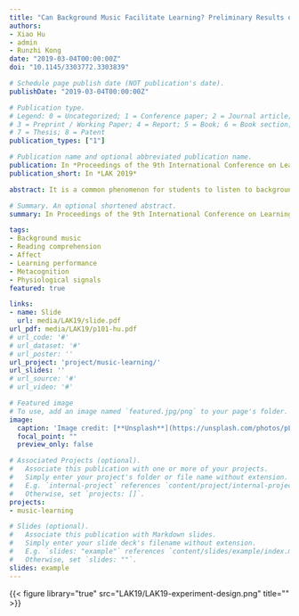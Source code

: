 ```yaml
---
title: "Can Background Music Facilitate Learning? Preliminary Results on Reading Comprehension"
authors:
- Xiao Hu
- admin
- Runzhi Kong
date: "2019-03-04T00:00:00Z"
doi: "10.1145/3303772.3303839"

# Schedule page publish date (NOT publication's date).
publishDate: "2019-03-04T00:00:00Z"

# Publication type.
# Legend: 0 = Uncategorized; 1 = Conference paper; 2 = Journal article;
# 3 = Preprint / Working Paper; 4 = Report; 5 = Book; 6 = Book section;
# 7 = Thesis; 8 = Patent
publication_types: ["1"]

# Publication name and optional abbreviated publication name.
publication: In *Proceedings of the 9th International Conference on Learning Analytics & Knowledge (LAK 2019)*
publication_short: In *LAK 2019*

abstract: It is a common phenomenon for students to listen to background music while studying. However, there are mixed and inconclusive Kindings in the literature, leaving it unclear whether and in which circumstances background music can facilitate or hinder learning. This paper reports a study investigating the effects of Kive different types of background audio (four types of music and one environmental sound) on reading comprehension. An experiment was conducted with 33 graduate students, where a series of cognitive, metacognitive, affective variables and physiological signals were collected and analyzed. Preliminary results show that there were differences on these variables across different music types. This study contributes to the understanding and optimizing of background music for facilitating learning.

# Summary. An optional shortened abstract.
summary: In Proceedings of the 9th International Conference on Learning Analytics & Knowledge (LAK 2019).

tags:
- Background music
- Reading comprehension
- Affect
- Learning performance
- Metacognition
- Physiological signals
featured: true

links:
- name: Slide
  url: media/LAK19/slide.pdf
url_pdf: media/LAK19/p101-hu.pdf
# url_code: '#'
# url_dataset: '#'
# url_poster: ''
url_project: 'project/music-learning/'
url_slides: ''
# url_source: '#'
# url_video: '#'

# Featured image
# To use, add an image named `featured.jpg/png` to your page's folder. 
image:
  caption: 'Image credit: [**Unsplash**](https://unsplash.com/photos/pLCdAaMFLTE)'
  focal_point: ""
  preview_only: false

# Associated Projects (optional).
#   Associate this publication with one or more of your projects.
#   Simply enter your project's folder or file name without extension.
#   E.g. `internal-project` references `content/project/internal-project/index.md`.
#   Otherwise, set `projects: []`.
projects:
- music-learning

# Slides (optional).
#   Associate this publication with Markdown slides.
#   Simply enter your slide deck's filename without extension.
#   E.g. `slides: "example"` references `content/slides/example/index.md`.
#   Otherwise, set `slides: ""`.
slides: example
---
```

{{< figure library="true" src="LAK19/LAK19-experiment-design.png" title="" >}}

